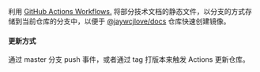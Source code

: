 
利用 [GitHub Actions Workflows.](https://github.com/actions/starter-workflows) 将部分技术文档的静态文件，以分支的方式存储到当前仓库的分支中，以便于 [@jaywcjlove/docs](https://github.com/jaywcjlove/docs) 仓库快速创建镜像。

#### 更新方式

通过 master 分支 push 事件，或者通过 tag 打版本来触发 Actions 更新仓库。
